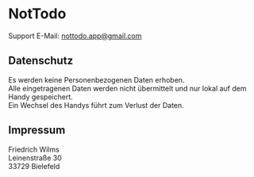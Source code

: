 # NotTodo

Support E-Mail: nottodo.app@gmail.com

## Datenschutz

Es werden keine Personenbezogenen Daten erhoben.\
Alle eingetragenen Daten werden nicht übermittelt und nur lokal auf dem Handy gespeichert.\
Ein Wechsel des Handys führt zum Verlust der Daten.

## Impressum

Friedrich Wilms\
Leinenstraße 30\
33729 Bielefeld